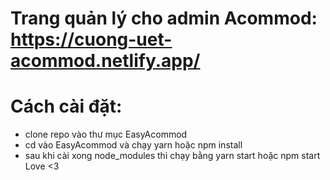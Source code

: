 # Trang quản lý cho admin Acommod: https://cuong-uet-acommod.netlify.app/
# Cách cài đặt:
- clone repo vào thư mục EasyAcommod
- cd vào EasyAcommod và chạy yarn hoặc npm install
- sau khi cài xong node_modules thì chạy bằng yarn start hoặc npm start
Love <3
